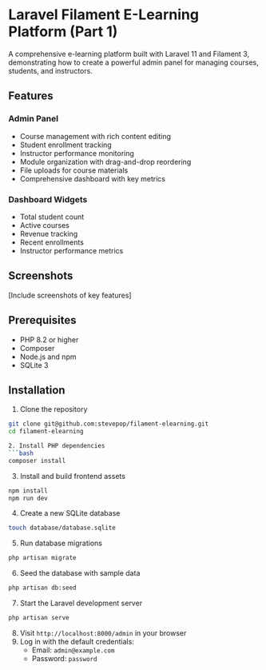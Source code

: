 # Laravel Filament E-Learning Platform (Part 1)

A comprehensive e-learning platform built with Laravel 11 and Filament 3, demonstrating how to create a powerful admin panel for managing courses, students, and instructors.

## Features

### Admin Panel
- Course management with rich content editing
- Student enrollment tracking
- Instructor performance monitoring
- Module organization with drag-and-drop reordering
- File uploads for course materials
- Comprehensive dashboard with key metrics

### Dashboard Widgets
- Total student count
- Active courses
- Revenue tracking
- Recent enrollments
- Instructor performance metrics

## Screenshots

[Include screenshots of key features]

## Prerequisites

- PHP 8.2 or higher
- Composer
- Node.js and npm
- SQLite 3

## Installation

1. Clone the repository
```bash
git clone git@github.com:stevepop/filament-elearning.git
cd filament-elearning

2. Install PHP dependencies
```bash 
composer install
```
3. Install and build frontend assets
```bash
npm install
npm run dev
```
4.  Create a new SQLite database
```bash
touch database/database.sqlite
```
5. Run database migrations
```bash
php artisan migrate
```
6. Seed the database with sample data
```bash
php artisan db:seed
```
7. Start the Laravel development server
```bash
php artisan serve
```
8. Visit `http://localhost:8000/admin` in your browser
9. Log in with the default credentials:
   - Email: `admin@example.com`
   - Password: `password`

